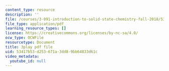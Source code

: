 ```yaml
---
content_type: resource
description: ''
file: /courses/3-091-introduction-to-solid-state-chemistry-fall-2018/53417b53d253671a3dd89bb64833d61c_HaL1Q8f7M_o.pdf
file_type: application/pdf
learning_resource_types: []
license: https://creativecommons.org/licenses/by-nc-sa/4.0/
ocw_type: OCWFile
resourcetype: Document
title: 3play pdf file
uid: 53417b53-d253-671a-3dd8-9bb64833d61c
video_metadata:
  youtube_id: null
---
```

